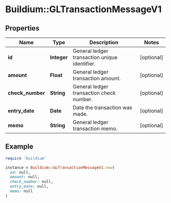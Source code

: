 # Buildium::GLTransactionMessageV1

## Properties

| Name | Type | Description | Notes |
| ---- | ---- | ----------- | ----- |
| **id** | **Integer** | General ledger transaction unique identifier. | [optional] |
| **amount** | **Float** | General ledger transaction amount. | [optional] |
| **check_number** | **String** | General ledger transaction check number. | [optional] |
| **entry_date** | **Date** | Date the transaction was made. | [optional] |
| **memo** | **String** | General ledger transaction memo. | [optional] |

## Example

```ruby
require 'buildium'

instance = Buildium::GLTransactionMessageV1.new(
  id: null,
  amount: null,
  check_number: null,
  entry_date: null,
  memo: null
)
```


